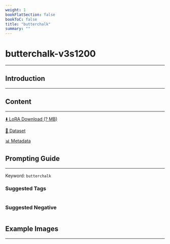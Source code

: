 ```yaml
---
weight: 1
bookFlatSection: false
bookToC: false
title: "butterchalk"
summary: ""
---
```


<!--markdownlint-disable MD025 MD033 -->

# butterchalk-v3s1200

---

## Introduction

---

## Content

---

[⬇️ LoRA Download (? MB)]()

[📐 Dataset]()

[📊 Metadata]()

## Prompting Guide

---

Keyword: `butterchalk`

### Suggested Tags

```md
```

### Suggested Negative

```md
```

## Example Images

---

<div class="image-grid">
  <div class="image-grid-container">
    <a href="">
    </a>
    <a href="">
    </a>
  </div>
</div>
